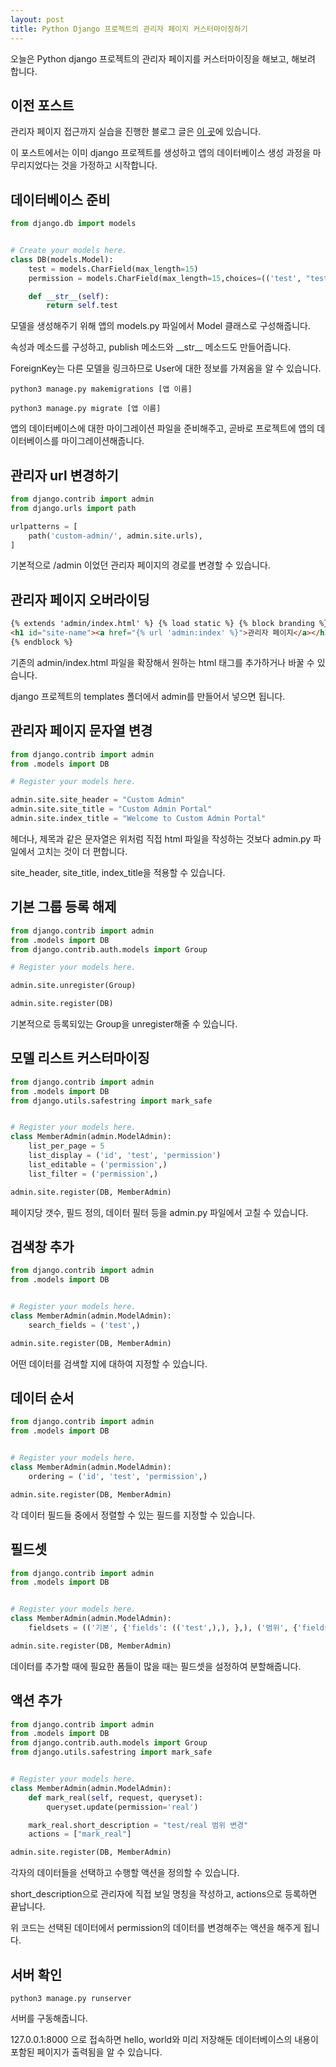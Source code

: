 ```yaml
---
layout: post
title: Python Django 프로젝트의 관리자 페이지 커스터마이징하기
---
```


오늘은 Python django 프로젝트의 관리자 페이지를 커스터마이징을 해보고, 해보려 합니다.

## 이전 포스트

관리자 페이지 접근까지 실습을 진행한 블로그 글은 [이 곳](https://minwook-shin.github.io/python-django-getting-started/)에 있습니다.

이 포스트에서는 이미 django 프로젝트를 생성하고 앱의 데이터베이스 생성 과정을 마무리지었다는 것을 가정하고 시작합니다.

## 데이터베이스 준비

```python
from django.db import models


# Create your models here.
class DB(models.Model):
    test = models.CharField(max_length=15)
    permission = models.CharField(max_length=15,choices=(('test', "test"),('real', "real")),blank=True, null=True)

    def __str__(self):
        return self.test
```

모델을 생성해주기 위해 앱의 models.py 파일에서 Model 클래스로 구성해줍니다.

속성과 메소드를 구성하고, publish 메소드와 \_\_str\_\_ 메소드도 만들어줍니다.

ForeignKey는 다른 모델을 링크하므로 User에 대한 정보를 가져옴을 알 수 있습니다.

```
python3 manage.py makemigrations [앱 이름]
```

```
python3 manage.py migrate [앱 이름]
```

앱의 데이터베이스에 대한 마이그레이션 파일을 준비해주고, 곧바로 프로젝트에 앱의 데이터베이스를 마이그레이션해줍니다.

## 관리자 url 변경하기

```python
from django.contrib import admin
from django.urls import path

urlpatterns = [
    path('custom-admin/', admin.site.urls),
]
```

기본적으로 /admin 이었던 관리자 페이지의 경로를 변경할 수 있습니다.

## 관리자 페이지 오버라이딩

```html
{% extends 'admin/index.html' %} {% load static %} {% block branding %}
<h1 id="site-name"><a href="{% url 'admin:index' %}">관리자 페이지</a></h1>
{% endblock %}
```

기존의 admin/index.html 파일을 확장해서 원하는 html 태그를 추가하거나 바꿀 수 있습니다.

django 프로젝트의 templates 폴더에서 admin를 만들어서 넣으면 됩니다.

## 관리자 페이지 문자열 변경

```python
from django.contrib import admin
from .models import DB

# Register your models here.

admin.site.site_header = "Custom Admin"
admin.site.site_title = "Custom Admin Portal"
admin.site.index_title = "Welcome to Custom Admin Portal"
```

헤더나, 제목과 같은 문자열은 위처럼 직접 html 파일을 작성하는 것보다 admin.py 파일에서 고치는 것이 더 편합니다.

site_header, site_title, index_title을 적용할 수 있습니다.

## 기본 그룹 등록 해제

```python
from django.contrib import admin
from .models import DB
from django.contrib.auth.models import Group

# Register your models here.

admin.site.unregister(Group)

admin.site.register(DB)
```

기본적으로 등록되있는 Group을 unregister해줄 수 있습니다.

## 모델 리스트 커스터마이징

```python
from django.contrib import admin
from .models import DB
from django.utils.safestring import mark_safe


# Register your models here.
class MemberAdmin(admin.ModelAdmin):
    list_per_page = 5
    list_display = ('id', 'test', 'permission')
    list_editable = ('permission',)
    list_filter = ('permission',)

admin.site.register(DB, MemberAdmin)
```

페이지당 갯수, 필드 정의, 데이터 필터 등을 admin.py 파일에서 고칠 수 있습니다.

## 검색창 추가

```python
from django.contrib import admin
from .models import DB


# Register your models here.
class MemberAdmin(admin.ModelAdmin):
    search_fields = ('test',)

admin.site.register(DB, MemberAdmin)
```

어떤 데이터를 검색할 지에 대하여 지정할 수 있습니다.

## 데이터 순서

```python
from django.contrib import admin
from .models import DB


# Register your models here.
class MemberAdmin(admin.ModelAdmin):
    ordering = ('id', 'test', 'permission',)

admin.site.register(DB, MemberAdmin)
```

각 데이터 필드들 중에서 정렬할 수 있는 필드를 지정할 수 있습니다.

## 필드셋

```python
from django.contrib import admin
from .models import DB


# Register your models here.
class MemberAdmin(admin.ModelAdmin):
    fieldsets = (('기본', {'fields': (('test',),), },), ('범위', {'fields': (('permission',),), },))

admin.site.register(DB, MemberAdmin)
```

데이터를 추가할 때에 필요한 폼들이 많을 때는 필드셋을 설정하여 분할해줍니다.

## 액션 추가

```python
from django.contrib import admin
from .models import DB
from django.contrib.auth.models import Group
from django.utils.safestring import mark_safe


# Register your models here.
class MemberAdmin(admin.ModelAdmin):
    def mark_real(self, request, queryset):
        queryset.update(permission='real')

    mark_real.short_description = "test/real 범위 변경"
    actions = ["mark_real"]

admin.site.register(DB, MemberAdmin)
```

각자의 데이터들을 선택하고 수행할 액션을 정의할 수 있습니다.

short_description으로 관리자에 직접 보일 명칭을 작성하고, actions으로 등록하면 끝납니다.

위 코드는 선택된 데이터에서 permission의 데이터를 변경해주는 액션을 해주게 됩니다.

## 서버 확인

```
python3 manage.py runserver
```

서버를 구동해줍니다.

127.0.0.1:8000 으로 접속하면 hello, world와 미리 저장해둔 데이터베이스의 내용이 포함된 페이지가 출력됨을 알 수 있습니다.

